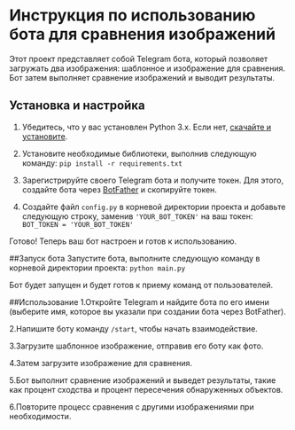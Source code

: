 # Инструкция по использованию бота для сравнения изображений

Этот проект представляет собой Telegram бота, который позволяет загружать два изображения: шаблонное и изображение для сравнения. Бот затем выполняет сравнение изображений и выводит результаты.

## Установка и настройка

1. Убедитесь, что у вас установлен Python 3.x. Если нет, [скачайте и установите](https://www.python.org/downloads/).

2. Установите необходимые библиотеки, выполнив следующую команду:
```pip install -r requirements.txt```

3. Зарегистрируйте своего Telegram бота и получите токен. Для этого, создайте бота через [BotFather](https://core.telegram.org/bots#botfather) и скопируйте токен.

4. Создайте файл `config.py` в корневой директории проекта и добавьте следующую строку, заменив `'YOUR_BOT_TOKEN'` на ваш токен:
```BOT_TOKEN = 'YOUR_BOT_TOKEN'```

Готово! Теперь ваш бот настроен и готов к использованию.

##Запуск бота
Запустите бота, выполните следующую команду в корневой директории проекта:
```python main.py```

Бот будет запущен и будет готов к приему команд от пользователей.

##Использование
1.Откройте Telegram и найдите бота по его имени (выберите имя, которое вы указали при создании бота через BotFather).

2.Напишите боту команду `/start`, чтобы начать взаимодействие.

3.Загрузите шаблонное изображение, отправив его боту как фото.

4.Затем загрузите изображение для сравнения.

5.Бот выполнит сравнение изображений и выведет результаты, такие как процент сходства и процент пересечения обнаруженных объектов.

6.Повторите процесс сравнения с другими изображениями при необходимости.
